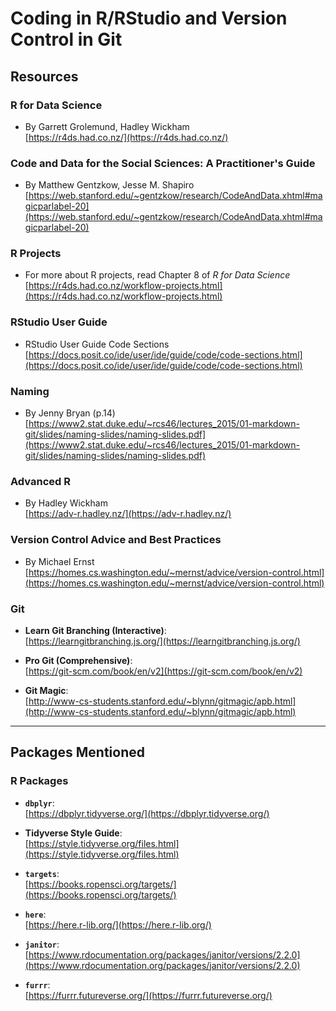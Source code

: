 # Coding in R/RStudio and Version Control in Git

## **Resources**

### **R for Data Science** 
- By Garrett Grolemund, Hadley Wickham  
  [https://r4ds.had.co.nz/](https://r4ds.had.co.nz/)  

### **Code and Data for the Social Sciences: A Practitioner's Guide**  
- By Matthew Gentzkow, Jesse M. Shapiro
 [https://web.stanford.edu/~gentzkow/research/CodeAndData.xhtml#magicparlabel-20](https://web.stanford.edu/~gentzkow/research/CodeAndData.xhtml#magicparlabel-20)
  
### **R Projects**
- For more about R projects, read Chapter 8 of *R for Data Science*  
  [https://r4ds.had.co.nz/workflow-projects.html](https://r4ds.had.co.nz/workflow-projects.html)

### **RStudio User Guide**  
- RStudio User Guide Code Sections
 [https://docs.posit.co/ide/user/ide/guide/code/code-sections.html](https://docs.posit.co/ide/user/ide/guide/code/code-sections.html)

### **Naming**
- By Jenny Bryan (p.14)  
  [https://www2.stat.duke.edu/~rcs46/lectures_2015/01-markdown-git/slides/naming-slides/naming-slides.pdf](https://www2.stat.duke.edu/~rcs46/lectures_2015/01-markdown-git/slides/naming-slides/naming-slides.pdf)

### **Advanced R** 
- By Hadley Wickham  
  [https://adv-r.hadley.nz/](https://adv-r.hadley.nz/)
  
### **Version Control Advice and Best Practices**
- By Michael Ernst  
  [https://homes.cs.washington.edu/~mernst/advice/version-control.html](https://homes.cs.washington.edu/~mernst/advice/version-control.html)  

### **Git**
- **Learn Git Branching (Interactive)**:  
  [https://learngitbranching.js.org/](https://learngitbranching.js.org/)  

- **Pro Git (Comprehensive)**:  
  [https://git-scm.com/book/en/v2](https://git-scm.com/book/en/v2)  

- **Git Magic**:  
  [http://www-cs-students.stanford.edu/~blynn/gitmagic/apb.html](http://www-cs-students.stanford.edu/~blynn/gitmagic/apb.html)  

---

## **Packages Mentioned**

### **R Packages**
- **`dbplyr`**:  
  [https://dbplyr.tidyverse.org/](https://dbplyr.tidyverse.org/)  

- **Tidyverse Style Guide**:  
  [https://style.tidyverse.org/files.html](https://style.tidyverse.org/files.html)  

- **`targets`**:  
  [https://books.ropensci.org/targets/](https://books.ropensci.org/targets/)  

- **`here`**:  
  [https://here.r-lib.org/](https://here.r-lib.org/)  

- **`janitor`**:  
  [https://www.rdocumentation.org/packages/janitor/versions/2.2.0](https://www.rdocumentation.org/packages/janitor/versions/2.2.0)  

- **`furrr`**:  
  [https://furrr.futureverse.org/](https://furrr.futureverse.org/)  


